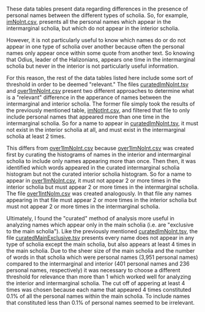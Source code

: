 These data tables present data regarding differences in the presence of personal names between the different types of scholia. So, for example, [imNoInt.csv](https://github.com/cjschu17/Thesis2016-2017/blob/master/Appendix/Chapter3/Data/NameData/Difference/imNoInt.csv), presents all the personal names which appear in the intermarginal scholia, but which do not appear in the interior scholia.

However, it is not particularly useful to know which names do or do not appear in one type of scholia over another because often the personal names only appear once within some quote from another text. So knowing that Odius, leader of the Halizonians, appears one time in the intermarginal scholia but never in the interior is not particularly useful information.

For this reason, the rest of the data tables listed here include some sort of threshold in order to be deemed "relevant." The files [curatedImNoInt.tsv](https://github.com/cjschu17/Thesis2016-2017/blob/master/Appendix/Chapter3/Data/NameData/Difference/curatedImNoInt.tsv) and [over1ImNoInt.csv](https://github.com/cjschu17/Thesis2016-2017/blob/master/Appendix/Chapter3/Data/NameData/Difference/over1ImNoInt.csv) present two different approaches to determine what is a "relevant" difference in the apperance of names between the intermarginal and interior scholia. The former file simply took the results of the previously mentioned table, [imNotInt.csv](https://github.com/cjschu17/Thesis2016-2017/blob/master/Appendix/Chapter3/Data/NameData/Difference/imNoInt.csv), and filtered that file to only include personal names that appeared more than one time in the intermarginal scholia. So for a name to appear in [curatedImNoInt.tsv](https://github.com/cjschu17/Thesis2016-2017/blob/master/Appendix/Chapter3/Data/NameData/Difference/curatedImNoInt.tsv), it must not exist in the interior scholia at all, and must exist in the intermarginal scholia at least 2 times.

This differs from [over1ImNoInt.csv](https://github.com/cjschu17/Thesis2016-2017/blob/master/Appendix/Chapter3/Data/NameData/Difference/over1ImNoInt.csv) because [over1ImNoInt.csv](https://github.com/cjschu17/Thesis2016-2017/blob/master/Appendix/Chapter3/Data/NameData/Difference/over1ImNoInt.csv) was created first by curating the histograms of names in the interior and intermarginal scholia to include only names appearing more than once. Then then, it was identified which words appeared in the curated intermarginal scholia histogram but not the curated interior scholia histogram. So for a name to appear in [over1ImNoInt.csv](https://github.com/cjschu17/Thesis2016-2017/blob/master/Appendix/Chapter3/Data/NameData/Difference/over1ImNoInt.csv), it must not appear 2 or more times in the interior scholia but must appear 2 or more times in the intermarginal scholia. The file [over1IntNoIm.csv](https://github.com/cjschu17/Thesis2016-2017/blob/master/Appendix/Chapter3/Data/NameData/Difference/over1IntNoIm.csv) was created analogously. In that file any names appearing in that file must appear 2 or more times in the interior scholia but must not appear 2 or more times in the intermarginal scholia.


Ultimately, I found the "curated" method of analysis more useful in analyzing names which appear only in the main scholia (i.e. are "exclusive to the main scholia"). Like the previously mentioned [curatedImNoInt.tsv](https://github.com/cjschu17/Thesis2016-2017/blob/master/Appendix/Chapter3/Data/NameData/Difference/curatedImNoInt.tsv), the file [curatedMainExclusive.tsv](https://github.com/cjschu17/Thesis2016-2017/blob/master/Appendix/Chapter3/Data/NameData/Difference/curatedMainExclusive.tsv) presents every name does not appear in any type of scholia except the main scholia, but also appears at least 4 times in the main scholia. Due to the sheer size of the main scholia and the number of words in that scholia which were personal names (3,951 personal names) compared to the intermarginal and interior (401 personal names and 236 personal names, respectively) it was necessary to choose a different threshold for relevance than more than 1 which worked well for analyzing the interior and intermarginal scholia. The cut off of appering at least 4 times was chosen because each name that appeared 4 times constituted 0.1% of all the personal names within the main scholia. To include names that constituted less than 0.1% of personal names seemed to be irrelevant.
